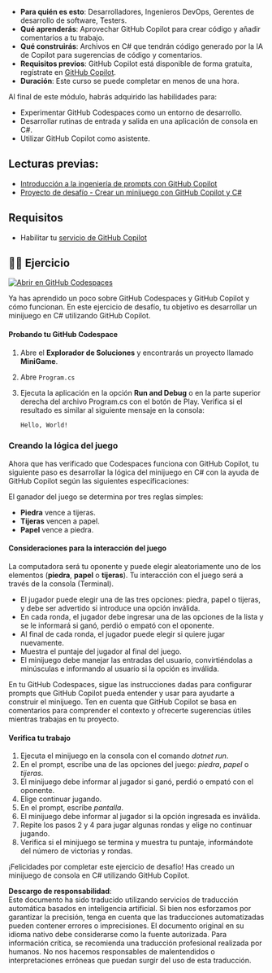 - **Para quién es esto**: Desarrolladores, Ingenieros DevOps, Gerentes de desarrollo de software, Testers.
- **Qué aprenderás**: Aprovechar GitHub Copilot para crear código y añadir comentarios a tu trabajo.
- **Qué construirás**: Archivos en C# que tendrán código generado por la IA de Copilot para sugerencias de código y comentarios.
- **Requisitos previos**: GitHub Copilot está disponible de forma gratuita, regístrate en [GitHub Copilot](https://gh.io/copilot).
- **Duración**: Este curso se puede completar en menos de una hora.

Al final de este módulo, habrás adquirido las habilidades para:

- Experimentar GitHub Codespaces como un entorno de desarrollo.
- Desarrollar rutinas de entrada y salida en una aplicación de consola en C#.
- Utilizar GitHub Copilot como asistente.

## Lecturas previas:
- [Introducción a la ingeniería de prompts con GitHub Copilot](https://learn.microsoft.com/training/modules/introduction-prompt-engineering-with-github-copilot/)
- [Proyecto de desafío - Crear un minijuego con GitHub Copilot y C#](https://learn.microsoft.com/training/modules/challenge-project-create-mini-game-with-copilot-dotnet/)

## Requisitos

- Habilitar tu [servicio de GitHub Copilot](https://github.com/github-copilot/signup)

## 💪🏽 Ejercicio

[![Abrir en GitHub Codespaces](https://github.com/codespaces/badge.svg)](https://codespaces.new/microsoft/mastering-github-copilot-for-dotnet-csharp-developers?devcontainer_path=.devcontainer%2Fmini-game%2Fdevcontainer.json)

Ya has aprendido un poco sobre GitHub Codespaces y GitHub Copilot y cómo funcionan. En este ejercicio de desafío, tu objetivo es desarrollar un minijuego en C# utilizando GitHub Copilot.

#### Probando tu GitHub Codespace

1. Abre el **Explorador de Soluciones** y encontrarás un proyecto llamado **MiniGame**.
1. Abre `Program.cs`

1. Ejecuta la aplicación en la opción **Run and Debug** o en la parte superior derecha del archivo Program.cs con el botón de Play. Verifica si el resultado es similar al siguiente mensaje en la consola:

   ```bash
   Hello, World!
   ```
   
### Creando la lógica del juego

Ahora que has verificado que Codespaces funciona con GitHub Copilot, tu siguiente paso es desarrollar la lógica del minijuego en C# con la ayuda de GitHub Copilot según las siguientes especificaciones:

El ganador del juego se determina por tres reglas simples:

- **Piedra** vence a tijeras.
- **Tijeras** vencen a papel.
- **Papel** vence a piedra.

#### Consideraciones para la interacción del juego

La computadora será tu oponente y puede elegir aleatoriamente uno de los elementos (**piedra**, **papel** o **tijeras**). Tu interacción con el juego será a través de la consola (Terminal).

- El jugador puede elegir una de las tres opciones: piedra, papel o tijeras, y debe ser advertido si introduce una opción inválida.
- En cada ronda, el jugador debe ingresar una de las opciones de la lista y se le informará si ganó, perdió o empató con el oponente.
- Al final de cada ronda, el jugador puede elegir si quiere jugar nuevamente.
- Muestra el puntaje del jugador al final del juego.
- El minijuego debe manejar las entradas del usuario, convirtiéndolas a minúsculas e informando al usuario si la opción es inválida.

En tu GitHub Codespaces, sigue las instrucciones dadas para configurar prompts que GitHub Copilot pueda entender y usar para ayudarte a construir el minijuego. Ten en cuenta que GitHub Copilot se basa en comentarios para comprender el contexto y ofrecerte sugerencias útiles mientras trabajas en tu proyecto.

#### Verifica tu trabajo

1. Ejecuta el minijuego en la consola con el comando *dotnet run*.
2. En el prompt, escribe una de las opciones del juego: *piedra*, *papel* o *tijeras*.
3. El minijuego debe informar al jugador si ganó, perdió o empató con el oponente.
4. Elige continuar jugando.
5. En el prompt, escribe *pantalla*.
6. El minijuego debe informar al jugador si la opción ingresada es inválida.
7. Repite los pasos 2 y 4 para jugar algunas rondas y elige no continuar jugando.
8. Verifica si el minijuego se termina y muestra tu puntaje, informándote del número de victorias y rondas.

¡Felicidades por completar este ejercicio de desafío! Has creado un minijuego de consola en C# utilizando GitHub Copilot.

**Descargo de responsabilidad**:  
Este documento ha sido traducido utilizando servicios de traducción automática basados en inteligencia artificial. Si bien nos esforzamos por garantizar la precisión, tenga en cuenta que las traducciones automatizadas pueden contener errores o imprecisiones. El documento original en su idioma nativo debe considerarse como la fuente autorizada. Para información crítica, se recomienda una traducción profesional realizada por humanos. No nos hacemos responsables de malentendidos o interpretaciones erróneas que puedan surgir del uso de esta traducción.